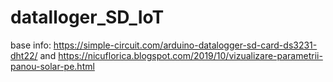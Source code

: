# datalloger_SD_IoT
base info: https://simple-circuit.com/arduino-datalogger-sd-card-ds3231-dht22/ and https://nicuflorica.blogspot.com/2019/10/vizualizare-parametrii-panou-solar-pe.html
